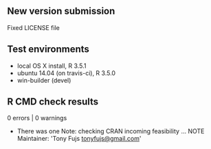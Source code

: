 ## New version submission
Fixed LICENSE file

## Test environments
* local OS X install, R 3.5.1
* ubuntu 14.04 (on travis-ci), R 3.5.0
* win-builder (devel)

## R CMD check results

0 errors | 0 warnings

* There was one Note:
checking CRAN incoming feasibility ... NOTE
Maintainer: 'Tony Fujs <tonyfujs@gmail.com>'
